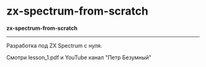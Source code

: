 # zx-spectrum-from-scratch
**zx-spectrum-from-scratch**

-----------------------------------------------------------

Разработка под ZX Spectrum с нуля.

Смотри lesson_1.pdf и YouTube канал "Петр Безумный"
